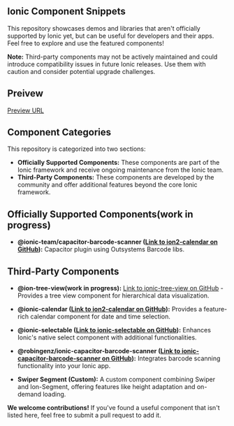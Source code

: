 
## Ionic Component Snippets

This repository showcases demos and libraries that aren't officially supported by Ionic yet, but can be useful for developers and their apps. Feel free to explore and use the featured components!

**Note:** Third-party components may not be actively maintained and could introduce compatibility issues in future Ionic releases. Use them with caution and consider potential upgrade challenges.

## Preivew

[Preview URL](ionic-component-snippets.vercel.app)

## Component Categories

This repository is categorized into two sections:

- **Officially Supported Components:** These components are part of the Ionic framework and receive ongoing maintenance from the Ionic team.
- **Third-Party Components:** These components are developed by the community and offer additional features beyond the core Ionic framework.

## Officially Supported Components(work in progress)

- **@ionic-team/capacitor-barcode-scanner ([Link to ion2-calendar on GitHub](https://github.com/ionic-team/capacitor-barcode-scanner)):** Capacitor plugin using Outsystems Barcode libs.

## Third-Party Components

- **@ion-tree-view(work in progress):** [Link to ionic-tree-view on GitHub](https://github.com/heyligengregory/ionic-tree-view) - Provides a tree view component for hierarchical data visualization.

* **@ionic-calendar ([Link to ion2-calendar on GitHub](https://github.com/HsuanXyz/ion2-calendar)):** Provides a feature-rich calendar component for date and time selection.

* **@ionic-selectable ([Link to ionic-selectable on GitHub](https://github.com/eakoriakin/ionic-selectable)):** Enhances Ionic's native select component with additional functionalities.

* **@robingenz/ionic-capacitor-barcode-scanner ([Link to ionic-capacitor-barcode-scanner on GitHub](https://github.com/robingenz/ionic-capacitor-barcode-scanner)):** Integrates barcode scanning functionality into your Ionic app.
* **Swiper Segment (Custom):** A custom component combining Swiper and Ion-Segment, offering features like height adaptation and on-demand loading.

**We welcome contributions!** If you've found a useful component that isn't listed here, feel free to submit a pull request to add it.
